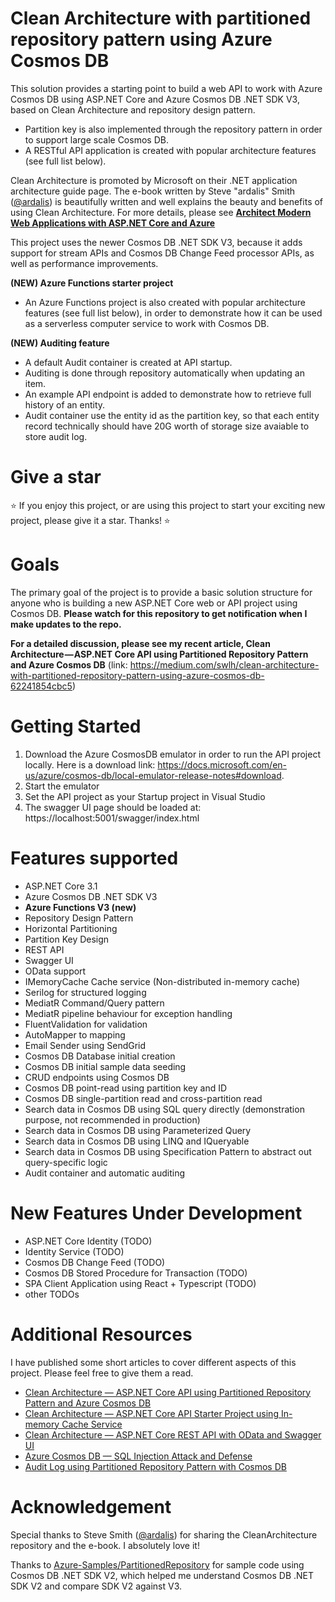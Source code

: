 # Clean Architecture with partitioned repository pattern using Azure Cosmos DB
This solution provides a starting point to build a web API to work with Azure Cosmos DB using ASP.NET Core and Azure Cosmos DB .NET SDK V3, based on Clean Architecture and repository design pattern. 
* Partition key is also implemented through the repository pattern in order to support large scale Cosmos DB.
* A RESTful API application is created with popular architecture features (see full list below).

Clean Architecture is promoted by Microsoft on their .NET application architecture guide page. The e-book written by Steve "ardalis" Smith ([@ardalis](https://github.com/ardalis)) is beautifully written and well explains the beauty and benefits of using Clean Architecture. For more details, please see [**Architect Modern Web Applications with ASP.NET Core and Azure**](https://docs.microsoft.com/en-us/dotnet/architecture/modern-web-apps-azure/)

This project uses the newer Cosmos DB .NET SDK V3, because it adds support for stream APIs and Cosmos DB Change Feed processor APIs, as well as performance improvements.


**(NEW) Azure Functions starter project**
* An Azure Functions project is also created with popular architecture features (see full list below), in order to demonstrate how it can be used as a serverless computer service to work with Cosmos DB.

**(NEW) Auditing feature**
* A default Audit container is created at API startup.
* Auditing is done through repository automatically when updating an item.
* An example API endpoint is added to demonstrate how to retrieve full history of an entity.
* Audit container use the entity id as the partition key, so that each entity record technically should have 20G worth of storage size avaiable to store audit log.

# Give a star
:star: If you enjoy this project, or are using this project to start your exciting new project, please give it a star. Thanks! :star: 

# Goals
The primary goal of the project is to provide a basic solution structure for anyone who is building a new ASP.NET Core web or API project using Cosmos DB.
**Please watch for this repository to get notification when I make updates to the repo.**

**For a detailed discussion, please see my recent article, Clean Architecture — ASP.NET Core API using Partitioned Repository Pattern and Azure Cosmos DB** (link: https://medium.com/swlh/clean-architecture-with-partitioned-repository-pattern-using-azure-cosmos-db-62241854cbc5)

# Getting Started
1. Download the Azure CosmosDB emulator in order to run the API project locally. Here is a download link: https://docs.microsoft.com/en-us/azure/cosmos-db/local-emulator-release-notes#download.
2. Start the emulator
3. Set the API project as your Startup project in Visual Studio
4. The swagger UI page should be loaded at: https://localhost:5001/swagger/index.html

# Features supported
* ASP.NET Core 3.1
* Azure Cosmos DB .NET SDK V3
* **Azure Functions V3 (new)**
* Repository Design Pattern
* Horizontal Partitioning
* Partition Key Design
* REST API
* Swagger UI
* OData support
* IMemoryCache Cache service (Non-distributed in-memory cache)
* Serilog for structured logging
* MediatR Command/Query pattern
* MediatR pipeline behaviour for exception handling 
* FluentValidation for validation
* AutoMapper to mapping
* Email Sender using SendGrid 
* Cosmos DB Database initial creation
* Cosmos DB initial sample data seeding
* CRUD endpoints using Cosmos DB
* Cosmos DB point-read using partition key and ID
* Cosmos DB single-partition read and cross-partition read
* Search data in Cosmos DB using SQL query directly (demonstration purpose, not recommended in production)
* Search data in Cosmos DB using Parameterized Query
* Search data in Cosmos DB using LINQ and IQueryable
* Search data in Cosmos DB using Specification Pattern to abstract out query-specific logic
* Audit container and automatic auditing 


# New Features Under Development
* ASP.NET Core Identity  (TODO)
* Identity Service (TODO)
* Cosmos DB Change Feed (TODO)
* Cosmos DB Stored Procedure for Transaction (TODO)
* SPA Client Application using React + Typescript (TODO)
* other TODOs

# Additional Resources
I have published some short articles to cover different aspects of this project. Please feel free to give them a read.
* [Clean Architecture — ASP.NET Core API using Partitioned Repository Pattern and Azure Cosmos DB ](https://medium.com/swlh/clean-architecture-with-partitioned-repository-pattern-using-azure-cosmos-db-62241854cbc5)
* [Clean Architecture — ASP.NET Core API Starter Project using In-memory Cache Service](https://shawn-shi.medium.com/clean-architecture-using-in-memory-cache-service-ab376fe226eb)
* [Clean Architecture — ASP.NET Core REST API with OData and Swagger UI](https://shawn-shi.medium.com/clean-architecture-rest-api-with-odata-and-swagger-ui-406f7df896c)
* [Azure Cosmos DB — SQL Injection Attack and Defense](https://medium.com/swlh/azure-cosmos-db-sql-injection-attack-and-defense-17b32ef95b9)
* [Audit Log using Partitioned Repository Pattern with Cosmos DB](https://shawn-shi.medium.com/audit-log-using-partitioned-repository-pattern-with-cosmos-db-99b63de97e35)

# Acknowledgement
Special thanks to Steve Smith ([@ardalis](https://github.com/ardalis)) for sharing the CleanArchitecture repository and the e-book. I absolutely love it!

Thanks to [Azure-Samples/PartitionedRepository](https://github.com/Azure-Samples/PartitionedRepository) for sample code using Cosmos DB .NET SDK V2, which helped me understand Cosmos DB .NET SDK V2 and compare SDK V2 against V3.
